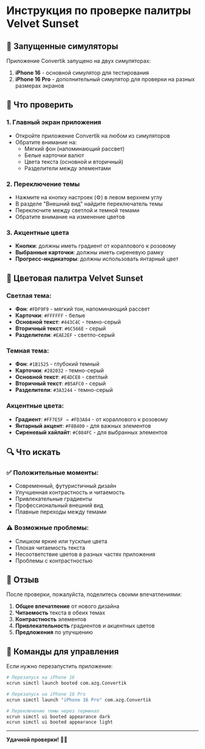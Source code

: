 # Инструкция по проверке палитры Velvet Sunset

## 📱 Запущенные симуляторы

Приложение Convertik запущено на двух симуляторах:

1. **iPhone 16** - основной симулятор для тестирования
2. **iPhone 16 Pro** - дополнительный симулятор для проверки на разных размерах экранов

## 🎨 Что проверить

### 1. Главный экран приложения
- Откройте приложение Convertik на любом из симуляторов
- Обратите внимание на:
  - Мягкий фон (напоминающий рассвет)
  - Белые карточки валют
  - Цвета текста (основной и вторичный)
  - Разделители между элементами

### 2. Переключение темы
- Нажмите на кнопку настроек (⚙️) в левом верхнем углу
- В разделе "Внешний вид" найдите переключатель темы
- Переключите между светлой и темной темами
- Обратите внимание на изменение цветов

### 3. Акцентные цвета
- **Кнопки**: должны иметь градиент от кораллового к розовому
- **Выбранные карточки**: должны иметь сиреневую рамку
- **Прогресс-индикаторы**: должны использовать янтарный цвет

## 🌈 Цветовая палитра Velvet Sunset

### Светлая тема:
- **Фон**: `#FDF9F9` - мягкий тон, напоминающий рассвет
- **Карточки**: `#FFFFFF` - белые
- **Основной текст**: `#443C4C` - темно-серый
- **Вторичный текст**: `#6C566E` - серый
- **Разделители**: `#EAE2EF` - светло-серый

### Темная тема:
- **Фон**: `#1B1525` - глубокий темный
- **Карточки**: `#282032` - темно-серый
- **Основной текст**: `#E4DCE8` - светлый
- **Вторичный текст**: `#B5AFC0` - серый
- **Разделители**: `#3A3244` - темно-серый

### Акцентные цвета:
- **Градиент**: `#FF7E5F → #FD3A84` - от кораллового к розовому
- **Янтарный акцент**: `#F8B400` - для важных элементов
- **Сиреневый хайлайт**: `#C084FC` - для выбранных элементов

## 🔍 Что искать

### ✅ Положительные моменты:
- Современный, футуристичный дизайн
- Улучшенная контрастность и читаемость
- Привлекательные градиенты
- Профессиональный внешний вид
- Плавные переходы между темами

### ⚠️ Возможные проблемы:
- Слишком яркие или тусклые цвета
- Плохая читаемость текста
- Несоответствие цветов в разных частях приложения
- Проблемы с контрастностью

## 📝 Отзыв

После проверки, пожалуйста, поделитесь своими впечатлениями:

1. **Общее впечатление** от нового дизайна
2. **Читаемость** текста в обеих темах
3. **Контрастность** элементов
4. **Привлекательность** градиентов и акцентных цветов
5. **Предложения** по улучшению

## 🚀 Команды для управления

Если нужно перезапустить приложение:

```bash
# Перезапуск на iPhone 16
xcrun simctl launch booted com.azg.Convertik

# Перезапуск на iPhone 16 Pro
xcrun simctl launch "iPhone 16 Pro" com.azg.Convertik

# Переключение темы через терминал
xcrun simctl ui booted appearance dark
xcrun simctl ui booted appearance light
```

---

**Удачной проверки!** 🎨✨ 